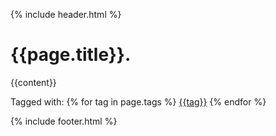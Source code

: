 {% include header.html %}

<main class="post">

<h1>{{page.title}}<span class="bullet">.</span></h1>

{{content}}

<div class="tags">
Tagged with:
{% for tag in page.tags %}
<a class="tag" href="/tag/{{tag}}">{{tag}}</a>
{% endfor %}
</div>

</main>

{% include footer.html %}

